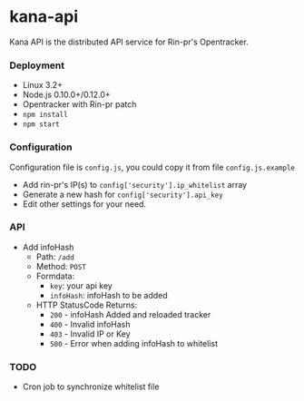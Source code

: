 # kana-api
Kana API is the distributed API service for Rin-pr's Opentracker.

### Deployment

* Linux 3.2+
* Node.js 0.10.0+/0.12.0+
* Opentracker with Rin-pr patch
* `npm install`
* `npm start`

### Configuration

Configuration file is `config.js`, you could copy it from file `config.js.example`

* Add rin-pr's IP(s) to `config['security'].ip_whitelist` array
* Generate a new hash for `config['security'].api_key`
* Edit other settings for your need.

### API

* Add infoHash
  * Path: `/add`
  * Method: `POST`
  * Formdata:
    * `key`: your api key
    * `infoHash`: infoHash to be added
  * HTTP StatusCode Returns:
    * `200` - infoHash Added and reloaded tracker
    * `400` - Invalid infoHash
    * `403` - Invalid IP or Key
    * `500` - Error when adding infoHash to whitelist

### TODO

* Cron job to synchronize whitelist file
